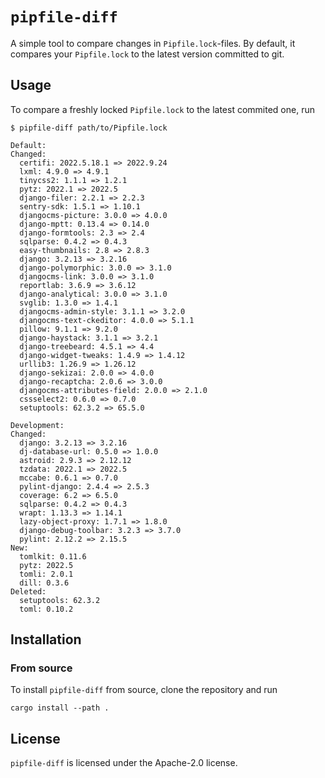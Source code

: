 # `pipfile-diff`
A simple tool to compare changes in `Pipfile.lock`-files. By default, it compares your `Pipfile.lock` to the latest version committed to git.

## Usage

To compare a freshly locked `Pipfile.lock` to the latest commited one, run

```
$ pipfile-diff path/to/Pipfile.lock 

Default:
Changed:
  certifi: 2022.5.18.1 => 2022.9.24
  lxml: 4.9.0 => 4.9.1
  tinycss2: 1.1.1 => 1.2.1
  pytz: 2022.1 => 2022.5
  django-filer: 2.2.1 => 2.2.3
  sentry-sdk: 1.5.1 => 1.10.1
  djangocms-picture: 3.0.0 => 4.0.0
  django-mptt: 0.13.4 => 0.14.0
  django-formtools: 2.3 => 2.4
  sqlparse: 0.4.2 => 0.4.3
  easy-thumbnails: 2.8 => 2.8.3
  django: 3.2.13 => 3.2.16
  django-polymorphic: 3.0.0 => 3.1.0
  djangocms-link: 3.0.0 => 3.1.0
  reportlab: 3.6.9 => 3.6.12
  django-analytical: 3.0.0 => 3.1.0
  svglib: 1.3.0 => 1.4.1
  djangocms-admin-style: 3.1.1 => 3.2.0
  djangocms-text-ckeditor: 4.0.0 => 5.1.1
  pillow: 9.1.1 => 9.2.0
  django-haystack: 3.1.1 => 3.2.1
  django-treebeard: 4.5.1 => 4.4
  django-widget-tweaks: 1.4.9 => 1.4.12
  urllib3: 1.26.9 => 1.26.12
  django-sekizai: 2.0.0 => 4.0.0
  django-recaptcha: 2.0.6 => 3.0.0
  djangocms-attributes-field: 2.0.0 => 2.1.0
  cssselect2: 0.6.0 => 0.7.0
  setuptools: 62.3.2 => 65.5.0

Development:
Changed:
  django: 3.2.13 => 3.2.16
  dj-database-url: 0.5.0 => 1.0.0
  astroid: 2.9.3 => 2.12.12
  tzdata: 2022.1 => 2022.5
  mccabe: 0.6.1 => 0.7.0
  pylint-django: 2.4.4 => 2.5.3
  coverage: 6.2 => 6.5.0
  sqlparse: 0.4.2 => 0.4.3
  wrapt: 1.13.3 => 1.14.1
  lazy-object-proxy: 1.7.1 => 1.8.0
  django-debug-toolbar: 3.2.3 => 3.7.0
  pylint: 2.12.2 => 2.15.5
New:
  tomlkit: 0.11.6
  pytz: 2022.5
  tomli: 2.0.1
  dill: 0.3.6
Deleted:
  setuptools: 62.3.2
  toml: 0.10.2
```

## Installation

### From source

To install `pipfile-diff` from source, clone the repository and run

```
cargo install --path .
```

## License

`pipfile-diff` is licensed under the Apache-2.0 license.
